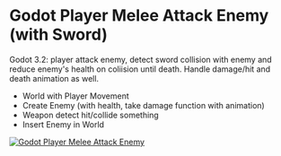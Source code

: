 # Godot Player Melee Attack Enemy (with Sword)

Godot 3.2: player attack enemy, detect sword collision with enemy and reduce enemy's health on coliision until death. Handle damage/hit and death animation as well.

- World with Player Movement
- Create Enemy (with health, take damage function with animation)
- Weapon detect hit/collide something
- Insert Enemy in World

[![Godot Player Melee Attack Enemy](http://img.youtube.com/vi/gemHCmiwW9I/0.jpg)](http://www.youtube.com/watch?v=gemHCmiwW9I)